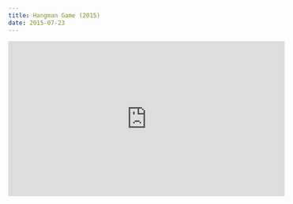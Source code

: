 ```yaml
---
title: Hangman Game (2015)
date: 2015-07-23
---
```


<iframe width="560" height="315" src="https://www.youtube.com/embed/k5I7qUyn62c?si=QNIu_GkVr4iTYPHy" title="YouTube video player" frameborder="0" allow="accelerometer; autoplay; clipboard-write; encrypted-media; gyroscope; picture-in-picture; web-share" referrerpolicy="strict-origin-when-cross-origin" allowfullscreen></iframe>
